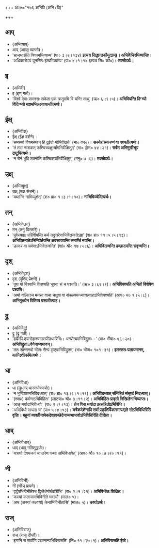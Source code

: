 +++
title="१७६ अभिवि (अभि+वि)"

+++

## आप्
- {अभिव्याप्}
- आप् (आप्लृ व्याप्तौ)।
- 'भ्राजभासेति क्विपमभिव्याप्य' (पा० ३।२।१३४) **इत्यत्र सिद्धान्तकौमुद्याम्)। अभिविधिरभिव्याप्तिः।**
- 'अधिकारोऽयं यूनस्तिः इत्यभिव्याप्य' (पा० ४।१।१४ इत्यत्र सि० कौ०)। **उक्तोऽर्थः।**

## इ
- {अभिवी}
- इ (इण् गतौ)।
- 'विश्वे देवाः समनसः सकेता एकं क्रतुमभि वि यन्ति साधु' (ऋ० ६।९।५)। **अभिवियन्ति दिग्भ्यो विदिग्भ्यो यज्ञमभिलक्ष्यायान्तीत्यर्थः।**

## ईक्ष्
- {अभिवीक्ष्}
- ईक्ष् (ईक्ष दर्शने)।
- 'समस्थो विषमस्थान् हि दुर्हृदो योभिवीक्षते' (भा० वन०)। **सस्नेहं सकरुणं वा पश्यतीत्यर्थः।**
- 'तं तदा नाशकत् कश्चिच्चक्षुर्भ्यामभिवीक्षितुम्' (भा० द्रोण० ४४।२१)। **सर्वत अभिमुखीभूय द्रष्टुमित्यर्थः।**
- 'न चैनं भुवि शक्नोति कश्चिदप्यभिवीक्षितुम्' (मनु० ७।६)। **उक्तोऽर्थः।**

## उक्ष्
- {अभिव्युक्ष्}
- उक्ष् (उक्ष सेचने)।
- 'यथाग्निं नाभिव्युक्षेत्' (श० ब्रा० १।३।१।१०)। **नाभिषिञ्चेदित्यर्थः।**

## तन्
- {अभिवितन्}
- तन् (तनु विस्तारे)।
- 'पूर्वस्याह्नः परिर्शिषन्ति कर्म तदुत्तरेणाभिवितन्वतेऽह्ना' (श० ब्रा० ११।५।५।१३)। **अभिवितन्वतेऽभिनिर्वर्तयन्ति अवसाययन्ति समाप्तिं नयन्ति।**
- 'उत्करं वा चर्मणाऽभिवितन्वन्ति' (शां० श्रौ० १७।५।६)। **अभिवितन्वन्ति प्रच्छादयन्ति संवृण्वन्ति।**

## दृश्
- {अभिविदृश्}
- दृश् (दृशिर् प्रेक्षणे)।
- 'पूषा यो विश्वाभि विपश्यति भूवना सं च पश्यति।' (ऋ० ३।६२।९)। **अभिविपश्यति अभितो विशेषेण पश्यति।**
- 'अथो यत्किञ्च मनसा वाचा चक्षुषा वा संकल्पयन्ध्यायत्याहाऽभिविपश्यति' (आप० ध० १।५।८)। **आभिमुख्येन विशिष्य पश्यतीत्याह।**

## द्रु
- {अभिविद्रु}
- द्रु (द्रु गतौ)।
- 'हयैरपि हयारोहाश्चामरापीडधारिभिः। अन्योन्यमभिविद्रुताः--' (भा० भीष्म० ४६।२०)। **अभिविद्रुता=वेगेनाभ्यधावन्।**
- 'ततः शान्तनवो भीष्मः सैन्यं दृष्ट्वाभिविद्रुतम्' (भा० भीष्म० १०१।३१)। **इतस्ततः पलायमानम्, कान्दिशीकमित्यर्थः।**

## धा
- {अभिविधा}
- धा (डुधाञ् धारणपोषणयोः)।
- 'न भूमिंपाशमभिविदध्यात्' (श० ब्रा० १३।८।१।१६)। **अभिविदध्यात् संनिहितं संसृष्टं निदध्यात्।**
- '(श्वभ्रः) कर्मणाऽभिविहितः' (लाट्या० श्रौ० ३।११।२)। **अभिविहितः प्रावृतो निखिलेनाभिव्याप्तः।**
- 'आङ् मर्यादाभिविध्योः' (पा० २।१।१३)। **तेन विना मर्यादा तत्सहितोऽभिविधिः।**
- 'अभिविधौ सम्पदा च' (पा० ५।४।५३)। **यत्रैकदेशेनापि सर्वा प्रकृतिर्विकारमापद्यते सोऽभिविधिरिति वृत्तिः। बहूनां व्यक्तीनामेकदेशावच्छेदेनान्यथाभावोऽभिविधिरिति दीक्षितः।**

## धाव्
- {अभिविधाव्}
- धाव् (धावु गतिशुद्ध्योः)।
- 'यत्रापो देवयजनं चान्तरेण पन्था अभिविधावेत्' (आप० श्रौ० १०।७।२०।११)।

## नी
- {अभिविनी}
- नी (णीञ् प्रापणे)।
- 'वृद्धैरभिविनीतैश्च द्विजैर्धर्मार्थदर्शिभिः' (रा० २।१।२१)। **अभिविनीतः शिक्षितः।**
- 'कस्यां कलायामभिविनीते भवत्यौ' (माल० ५)।
- 'अथ (अस्यां कलायां) केनाभिविनीतासि' (माल० ५)। **उक्तोऽर्थः।**

## राज्
- {अभिविराज्}
- राज् (राजृ दीप्तौ)।
- 'इमानि च सर्वाणि प्रज्ञानान्यभिविराजति' (नि० ११।२७।१)। **अभिविराजति ईष्टे।**
